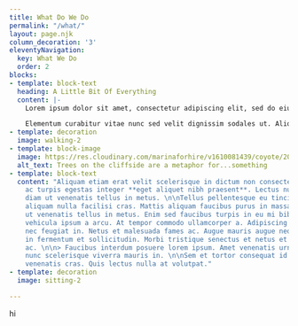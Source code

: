 ```yaml
---
title: What Do We Do
permalink: "/what/"
layout: page.njk
column_decoration: '3'
eleventyNavigation:
  key: What We Do
  order: 2
blocks:
- template: block-text
  heading: A Little Bit Of Everything
  content: |-
    Lorem ipsum dolor sit amet, consectetur adipiscing elit, sed do eiusmod tempor incididunt ut labore et dolore magna aliqua. Sed odio morbi quis commodo odio aenean sed adipiscing diam. Vitae semper quis lectus nulla at volutpat diam. Risus at ultrices mi tempus imperdiet nulla malesuada pellentesque. Pellentesque dignissim enim sit amet. Malesuada nunc vel risus commodo. Aliquet bibendum enim facilisis gravida neque convallis a cras semper. Adipiscing commodo elit at imperdiet dui accumsan. Ipsum consequat nisl vel pretium lectus. Semper viverra nam libero justo laoreet. Laoreet suspendisse interdum consectetur libero id faucibus nisl tincidunt. Sit amet porttitor eget dolor morbi non arcu risus. Est velit egestas dui id. Imperdiet sed euismod nisi porta. Quam id leo in vitae turpis massa sed. Scelerisque viverra mauris in aliquam sem fringilla. Diam quam nulla porttitor massa id neque. Mi eget mauris pharetra et. Sed blandit libero volutpat sed cras.

    Elementum curabitur vitae nunc sed velit dignissim sodales ut. Aliquam ut porttitor leo a diam sollicitudin. Sollicitudin nibh sit amet commodo nulla. In iaculis nunc sed augue lacus viverra. Condimentum id venenatis a condimentum vitae sapien pellentesque. Eget nunc scelerisque viverra mauris in aliquam sem fringilla ut. Eu non diam phasellus vestibulum lorem sed risus. Id porta nibh venenatis cras sed. Amet tellus cras adipiscing enim eu turpis egestas pretium aenean. Est pellentesque elit ullamcorper dignissim. Adipiscing vitae proin sagittis nisl rhoncus. In hac habitasse platea dictumst. Turpis massa sed elementum tempus. Netus et malesuada fames ac turpis egestas integer eget aliquet.
- template: decoration
  image: walking-2
- template: block-image
  image: https://res.cloudinary.com/marinaforhire/v1610081439/coyote/2021/01/determined-trees_asfaul.webp
  alt_text: Trees on the cliffside are a metaphor for...something
- template: block-text
  content: "Aliquam etiam erat velit scelerisque in dictum non consectetur a. Fames
    ac turpis egestas integer **eget aliquet nibh praesent**. Lectus nulla at volutpat
    diam ut venenatis tellus in metus. \n\nTellus pellentesque eu tincidunt tortor
    aliquam nulla facilisi cras. Mattis aliquam faucibus purus in massa tempor. Diam
    ut venenatis tellus in metus. Enim sed faucibus turpis in eu mi bibendum. Nullam
    vehicula ipsum a arcu. At tempor commodo ullamcorper a. Adipiscing tristique risus
    nec feugiat in. Netus et malesuada fames ac. Augue mauris augue neque gravida
    in fermentum et sollicitudin. Morbi tristique senectus et netus et malesuada fames
    ac. \n\n> Faucibus interdum posuere lorem ipsum. Amet venenatis urna cursus eget
    nunc scelerisque viverra mauris in. \n\nSem et tortor consequat id porta nibh
    venenatis cras. Quis lectus nulla at volutpat."
- template: decoration
  image: sitting-2

---
```

hi